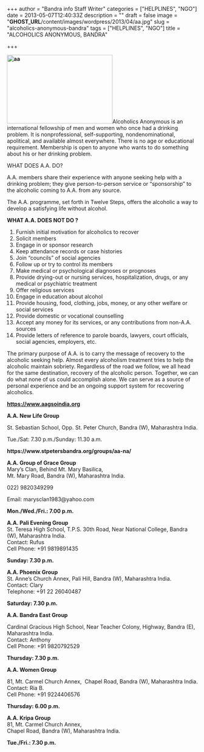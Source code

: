 +++
author = "Bandra info Staff Writer"
categories = ["HELPLINES", "NGO"]
date = 2013-05-07T12:40:33Z
description = ""
draft = false
image = "__GHOST_URL__/content/images/wordpress/2013/04/aa.jpg"
slug = "alcoholics-anonymous-bandra"
tags = ["HELPLINES", "NGO"]
title = "ALCOHOLICS ANONYMOUS, BANDRA"

+++


<p><strong><a href="https://i0.wp.com/bandra.info/wp-content/uploads/2013/04/aa.jpg?ssl=1"><img loading="lazy" class="size-full wp-image-709 alignright" src="https://i0.wp.com/bandra.info/wp-content/uploads/2013/04/aa.jpg?resize=278%2C181&#038;ssl=1" alt="aa" width="278" height="181" data-recalc-dims="1" /></a></strong>Alcoholics Anonymous is an international fellowship of men and women who once had a drinking problem. It is nonprofessional, self-supporting, nondenominational, apolitical, and available almost everywhere. There is no age or educational requirement. Membership is open to anyone who wants to do something about his or her drinking problem.</p>
<p>WHAT DOES A.A. DO?</p>
<p>A.A. members share their experience with anyone seeking help with a drinking problem; they give person-to-person service or &#8220;sponsorship&#8221; to the alcoholic coming to A.A. from any source.</p>
<p>The A.A. programme, set forth in Twelve Steps, offers the alcoholic a way to develop a satisfying life without alcohol.</p>
<p><b>WHAT A.A. DOES NOT DO ?</b></p>
<ol start="1">
<li>Furnish initial motivation for alcoholics to recover</li>
<li>Solicit members</li>
<li>Engage in or sponsor research</li>
<li>Keep attendance records or case histories</li>
<li>Join &#8220;councils&#8221; of social agencies</li>
<li>Follow up or try to control its members</li>
<li>Make medical or psychological diagnoses or prognoses</li>
<li>Provide drying-out or nursing services, hospitalization, drugs, or any medical or psychiatric treatment</li>
<li>Offer religious services</li>
<li>Engage in education about alcohol</li>
<li>Provide housing, food, clothing, jobs, money, or any other welfare or social services</li>
<li>Provide domestic or vocational counselling</li>
<li>Accept any money for its services, or any contributions from non-A.A. sources</li>
<li>Provide letters of reference to parole boards, lawyers, court officials, social agencies, employers, etc.</li>
</ol>
<p>The primary purpose of A.A. is to carry the message of recovery to the alcoholic seeking help. Almost every alcoholism treatment tries to help the alcoholic maintain sobriety. Regardless of the road we follow, we all head for the same destination, recovery of the alcoholic person. Together, we can do what none of us could accomplish alone. We can serve as a source of personal experience and be an ongoing support system for recovering alcoholics.</p>
<p><a href="https://www.aagsoindia.org/"><b>https://www.aagsoindia.org</b></a></p>
<p><b>A.A. New Life Group</b></p>
<p>St. Sebastian School, Opp. St. Peter Church, Bandra (W), Maharashtra India.</p>
<p>Tue./Sat: 7.30 p.m./Sunday: 11.30 a.m.</p>
<p><b>https://www.stpetersbandra.org/groups/aa-na/</b><strong> </strong></p>
<p><strong>A.A. Group of Grace Group</strong><br />
Mary’s Clan, Behind Mt. Mary Basilica,<br />
Mt. Mary Road, Bandra (W), Maharashtra India.</p>
<p>022) 9820349299</p>
<p>Email: marysclan1983@yahoo.com</p>
<p><strong>Mon./Wed./Fri.: 7.00 p.m.</strong></p>
<p><strong>A.A. Pali Evening Group</strong><br />
St. Teresa High School, T.P.S. 30th Road, Near National College, Bandra (W), Maharashtra India.<br />
Contact: Rufus<br />
Cell Phone: +91 9819891435</p>
<p><strong>Sunday: 7.30 p.m.</strong></p>
<p><strong>A.A. Phoenix Group</strong><br />
St. Anne’s Church Annex, Pali Hill, Bandra (W), Maharashtra India.<br />
Contact: Clary<br />
Telephone: +91 22 26040487</p>
<p><strong>Saturday: 7.30 p.m.</strong></p>
<p><strong>A.A. Bandra East Group</strong></p>
<p>Cardinal Gracious High School, Near Teacher Colony, Highway, Bandra (E), Maharashtra India.<br />
Contact: Anthony<br />
Cell Phone: +91 9820792529</p>
<p><strong>Thursday: 7.30 p.m.</strong></p>
<p><strong>A.A. Women Group</strong></p>
<p>81, Mt. Carmel Church Annex,  Chapel Road, Bandra (W), Maharashtra India.<br />
Contact: Ria B.<br />
Cell Phone: +91 9224406576</p>
<p><strong>Thursday: 6.00 p.m.</strong></p>
<p><strong>A.A. Kripa Group</strong><br />
81, Mt. Carmel Church Annex,<br />
Chapel Road, Bandra (W), Maharashtra India.</p>
<p><strong>Tue./Fri.: 7.30 p.m.</strong></p>
<p>&nbsp;</p>



